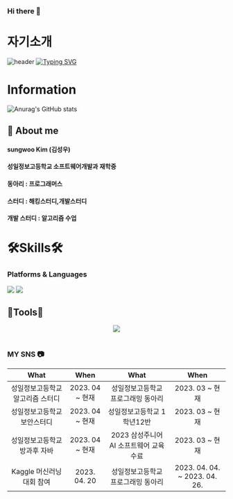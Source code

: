 ### Hi there 👋

<!--
**seabear6400/seabear6400** is a ✨ _special_ ✨ repository because its `README.md` (this file) appears on your GitHub profile.

Here are some ideas to get you started:

- 🔭 I’m currently working on ...
- 🌱 I’m currently learning ...
- 👯 I’m looking to collaborate on ...
- 🤔 I’m looking for help with ...
- 💬 Ask me about ...
- 📫 How to reach me: ...
- 😄 Pronouns: ...
- ⚡ Fun fact: ...
-->
# 자기소개
![header](https://capsule-render.vercel.app/api?type=waving&color=6994CDEE&text=&animation=twinkling&height=80)
[![Typing SVG](https://readme-typing-svg.demolab.com?font=Alkatra&weight=500&size=45&duration=4000&pause=3&color=6994CDEE&center=false&vCenter=false&multiline=true&repeat=true&width=1000&height=100&lines=Welcome+to+sungwoo's+GitHub!👋)](https://git.io/typing-svg)
 
# Information
![Anurag's GitHub stats](https://github-readme-stats.vercel.app/api?username=seabear6400&show_icons=true&theme=radical)


 
## 💭 About me
 <h4>sungwoo Kim (김성우)</h4>
 <h4>성일정보고등학교 소프트웨어개발과 재학중</h4>
 <h4>동아리 : 프로그래머스</h4>                                                       
 <h4>스터디 : 해킹스터디,개발스터디</h4>
 <h4>개발 스터디 : 알고리즘 수업</h4>
 
# 🛠Skills🛠
### Platforms & Languages

<img src="https://img.shields.io/badge/JAVA-007396?style=for-the-badge&logo=Java&logoColor=white">
 <img src="https://img.shields.io/badge/Python-3776AB?style=for-the-badge&logo=Python&logoColor=white">

##  🔧Tools🔨
<div align="center">
 
 <img src="https://img.shields.io/badge/-Visual%20Studio%20Code-007ACC?style=flat&logo=Visual%20Studio%20Code&logoColor=white"/>

 </div>
</div>

</div>
<br/>


### MY SNS 📷


| What | When | What | When|
|:--------:|:--------:|:--------:|:--------:|
| 성일정보고등학교 알고리즘 스터디 | 2023. 04 ~ 현재 |성일정보고등학교 프로그래밍 동아리 | 2023. 03 ~ 현재 |
| 성일정보고등학교 보안스터디 | 2023. 04 ~ 현재 |성일정보고등학교 1학년12반 | 2023. 03 ~ 현재 |
| 성일정보고등학교 방과후 자바 | 2023. 04 ~ 현재 |2023 삼성주니어 AI 소프트웨어 교육 수료  | 2023. 03 ~ 현재 |
| Kaggle 머신러닝 대회 참여 | 2023. 04. 20 |성일정보고등학교 프로그래밍 동아리 | 2023. 04. 04. ~ 2023. 04. 26. |
</div>
